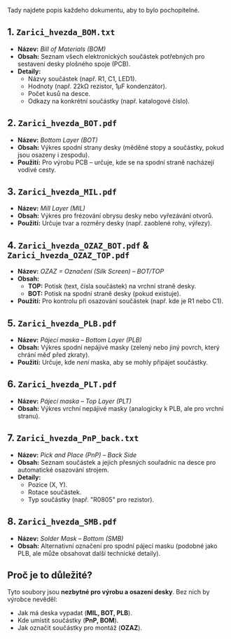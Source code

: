 Tady najdete popis každeho dokumentu, aby to bylo pochopitelné.
## 1. `Zarici_hvezda_BOM.txt`  
- **Název:** *Bill of Materials (BOM)*  
- **Obsah:** Seznam všech elektronických součástek potřebných pro sestavení desky plošného spoje (PCB).  
- **Detaily:**  
  - Názvy součástek (např. R1, C1, LED1).  
  - Hodnoty (např. 22kΩ rezistor, 1µF kondenzátor).  
  - Počet kusů na desce.  
  - Odkazy na konkrétní součástky (např. katalogové číslo).  

## 2. `Zarici_hvezda_BOT.pdf`  
- **Název:** *Bottom Layer (BOT)*  
- **Obsah:** Výkres spodní strany desky (měděné stopy a součástky, pokud jsou osazeny i zespodu).  
- **Použití:** Pro výrobu PCB – určuje, kde se na spodní straně nacházejí vodivé cesty.  

## 3. `Zarici_hvezda_MIL.pdf` 
- **Název:** *Mill Layer (MIL)*  
- **Obsah:** Výkres pro frézování obrysu desky nebo vyřezávání otvorů.  
- **Použití:** Určuje tvar a rozměry desky (např. zaoblené rohy, výřezy).  

## 4. `Zarici_hvezda_OZAZ_BOT.pdf` & `Zarici_hvezda_OZAZ_TOP.pdf` 
- **Název:** *OZAZ = Označení (Silk Screen) – BOT/TOP*  
- **Obsah:**  
  - **TOP:** Potisk (text, čísla součástek) na vrchní straně desky.  
  - **BOT:** Potisk na spodní straně desky (pokud existuje).  
- **Použití:** Pro kontrolu při osazování součástek (např. kde je R1 nebo C1).  

## 5. `Zarici_hvezda_PLB.pdf`  
- **Název:** *Pájecí maska – Bottom Layer (PLB)*  
- **Obsah:** Výkres spodní nepájivé masky (zelený nebo jiný povrch, který chrání měď před zkraty).  
- **Použití:** Určuje, kde *není* maska, aby se mohly připájet součástky.  

## 6. `Zarici_hvezda_PLT.pdf`  
- **Název:** *Pájecí maska – Top Layer (PLT)*  
- **Obsah:** Výkres vrchní nepájivé masky (analogicky k PLB, ale pro vrchní stranu).  

## 7. `Zarici_hvezda_PnP_back.txt`
- **Název:** *Pick and Place (PnP) – Back Side*  
- **Obsah:** Seznam součástek a jejich přesných souřadnic na desce pro automatické osazování strojem.  
- **Detaily:**  
  - Pozice (X, Y).  
  - Rotace součástek.  
  - Typ součástky (např. "R0805" pro rezistor).  

## 8. `Zarici_hvezda_SMB.pdf`
- **Název:** *Solder Mask – Bottom (SMB)*  
- **Obsah:** Alternativní označení pro spodní pájecí masku (podobné jako PLB, ale může obsahovat další technické detaily).  

## Proč je to důležité?  
Tyto soubory jsou **nezbytné pro výrobu a osazení desky**. Bez nich by výrobce nevěděl:  
- Jak má deska vypadat (**MIL, BOT, PLB**).  
- Kde umístit součástky (**PnP, BOM**).  
- Jak označit součástky pro montáž (**OZAZ**).  

